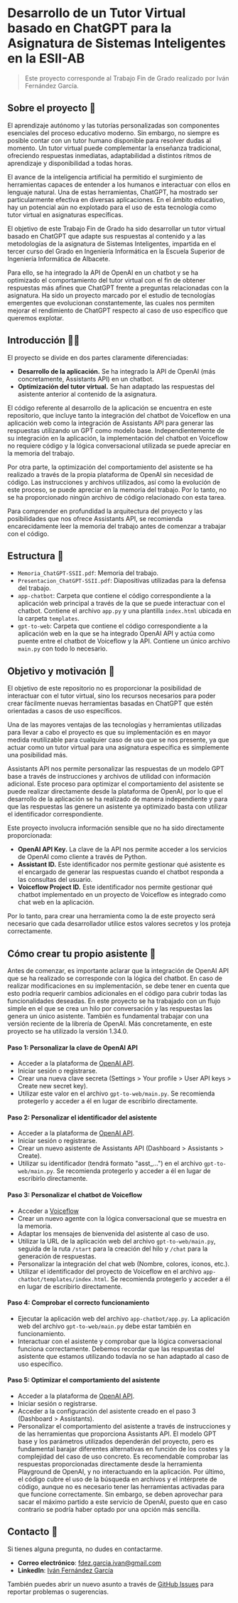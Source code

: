 # Desarrollo de un Tutor Virtual basado en ChatGPT para la Asignatura de Sistemas Inteligentes en la ESII-AB

> Este proyecto corresponde al Trabajo Fin de Grado realizado por Iván Fernández García.


## Sobre el proyecto 📝

El aprendizaje autónomo y las tutorías personalizadas son componentes esenciales del proceso educativo moderno. Sin embargo, no siempre es posible contar con un tutor humano disponible para resolver dudas al momento. Un tutor virtual puede complementar la enseñanza tradicional, ofreciendo respuestas inmediatas, adaptabilidad a distintos ritmos de aprendizaje y disponibilidad a todas horas.

El avance de la inteligencia artificial ha permitido el surgimiento de herramientas capaces de entender a los humanos e interactuar con ellos en lenguaje natural. Una de estas herramientas, ChatGPT, ha mostrado ser particularmente efectiva en diversas aplicaciones. En el ámbito educativo, hay un potencial aún no explotado para el uso de esta tecnología como tutor virtual en asignaturas específicas.

El objetivo de este Trabajo Fin de Grado ha sido desarrollar un tutor virtual basado en ChatGPT que adapte sus respuestas al contenido y a las metodologías de la asignatura de Sistemas Inteligentes, impartida en el tercer curso del Grado en Ingeniería Informática en la Escuela Superior de Ingeniería Informática de Albacete.

Para ello, se ha integrado la API de OpenAI en un chatbot y se ha optimizado el comportamiento del tutor virtual con el fin de obtener respuestas más afines que ChatGPT frente a preguntas relacionadas con la asignatura. Ha sido un proyecto marcado por el estudio de tecnologías emergentes que evolucionan constantemente, las cuales nos permiten mejorar el rendimiento de ChatGPT respecto al caso de uso específico que queremos explotar.


## Introducción 👋🏼

El proyecto se divide en dos partes claramente diferenciadas:

- **Desarrollo de la aplicación.** Se ha integrado la API de OpenAI (más concretamente, Assistants API) en un chatbot.
- **Optimización del tutor virtual.** Se han adaptado las respuestas del asistente anterior al contenido de la asignatura.

El código referente al desarrollo de la aplicación se encuentra en este repositorio, que incluye tanto la integración del chatbot de Voiceflow en una aplicación web como la integración de Assistants API para generar las respuestas utilizando un GPT como modelo base. Independientemente de su integración en la aplicación, la implementación del chatbot en Voiceflow no requiere código y la lógica conversacional utilizada se puede apreciar en la memoria del trabajo.

Por otra parte, la optimización del comportamiento del asistente se ha realizado a través de la propia plataforma de OpenAI sin necesidad de código. Las instrucciones y archivos utilizados, así como la evolución de este proceso, se puede apreciar en la memoria del trabajo. Por lo tanto, no se ha proporcionado ningún archivo de código relacionado con esta tarea.

Para comprender en profundidad la arquitectura del proyecto y las posibilidades que nos ofrece Assistants API, se recomienda encarecidamente leer la memoria del trabajo antes de comenzar a trabajar con el código.


## Estructura 📂

- ``Memoria_ChatGPT-SSII.pdf``: Memoria del trabajo.
- ``Presentacion_ChatGPT-SSII.pdf``: Diapositivas utilizadas para la defensa del trabajo.
- ``app-chatbot``: Carpeta que contiene el código correspondiente a la aplicación web principal a través de la que se puede interactuar con el chatbot. Contiene el archivo ``app.py`` y una plantilla ``index.html`` ubicada en la carpeta ``templates``.
- ``gpt-to-web``: Carpeta que contiene el código correspondiente a la aplicación web en la que se ha integrado OpenAI API y actúa como puente entre el chatbot de Voiceflow y la API. Contiene un único archivo ``main.py`` con todo lo necesario.


## Objetivo y motivación 🎯

El objetivo de este repositorio no es proporcionar la posibilidad de interactuar con el tutor virtual, sino los recursos necesarios para poder crear fácilmente nuevas herramientas basadas en ChatGPT que estén orientadas a casos de uso específicos.

Una de las mayores ventajas de las tecnologías y herramientas utilizadas para llevar a cabo el proyecto es que su implementación es en mayor medida reutilizable para cualquier caso de uso que se nos presente, ya que actuar como un tutor virtual para una asignatura específica es simplemente una posibilidad más.

Assistants API nos permite personalizar las respuestas de un modelo GPT base a través de instrucciones y archivos de utilidad con información adicional. Este proceso para optimizar el comportamiento del asistente se puede realizar directamente desde la plataforma de OpenAI, por lo que el desarrollo de la aplicación se ha realizado de manera independiente y para que las respuestas las genere un asistente ya optimizado basta con utilizar el identificador correspondiente.

Este proyecto involucra información sensible que no ha sido directamente proporcionada:
- **OpenAI API Key.** La clave de la API nos permite acceder a los servicios de OpenAI como cliente a través de Python.
- **Assistant ID.** Este identificador nos permite gestionar qué asistente es el encargado de generar las respuestas cuando el chatbot responda a las consultas del usuario.
- **Voiceflow Project ID.** Este identificador nos permite gestionar qué chatbot implementado en un proyecto de Voiceflow es integrado como chat web en la aplicación.

Por lo tanto, para crear una herramienta como la de este proyecto será necesario que cada desarrollador utilice estos valores secretos y los proteja correctamente.


## Cómo crear tu propio asistente 🤖

Antes de comenzar, es importante aclarar que la integración de OpenAI API que se ha realizado se corresponde con la lógica del chatbot. En caso de realizar modificaciones en su implementación, se debe tener en cuenta que esto podría requerir cambios adicionales en el código para cubrir todas las funcionalidades deseadas. En este proyecto se ha trabajado con un flujo simple en el que se crea un hilo por conversación y las respuestas las genera un único asistente. También es fundamental trabajar con una versión reciente de la librería de OpenAI. Más concretamente, en este proyecto se ha utilizado la versión 1.34.0.

#### Paso 1: Personalizar la clave de OpenAI API
- Acceder a la plataforma de [OpenAI API](https://platform.openai.com/).
- Iniciar sesión o registrarse.
- Crear una nueva clave secreta (Settings > Your profile > User API keys > Create new secret key).
- Utilizar este valor en el archivo ``gpt-to-web/main.py``. Se recomienda protegerlo y acceder a él en lugar de escribirlo directamente.

#### Paso 2: Personalizar el identificador del asistente
- Acceder a la plataforma de [OpenAI API](https://platform.openai.com/).
- Iniciar sesión o registrarse.
- Crear un nuevo asistente de Assistants API (Dashboard > Assistants > Create).
- Utilizar su identificador (tendrá formato "asst_...") en el archivo ``gpt-to-web/main.py``. Se recomienda protegerlo y acceder a él en lugar de escribirlo directamente.

#### Paso 3: Personalizar el chatbot de Voiceflow
- Acceder a [Voiceflow](https://www.voiceflow.com/)
- Crear un nuevo agente con la lógica conversacional que se muestra en la memoria.
- Adaptar los mensajes de bienvenida del asistente al caso de uso.
- Utilizar la URL de la aplicación web del archivo ``gpt-to-web/main.py``, seguida de la ruta ``/start`` para la creación del hilo y ``/chat`` para la generación de respuestas.
- Personalizar la integración del chat web (Nombre, colores, iconos, etc.).
- Utilizar el identificador del proyecto de Voiceflow en el archivo ``app-chatbot/templates/index.html``. Se recomienda protegerlo y acceder a él en lugar de escribirlo directamente.

#### Paso 4: Comprobar el correcto funcionamiento
- Ejecutar la aplicación web del archivo ``app-chatbot/app.py``. La aplicación web del archivo ``gpt-to-web/main.py`` debe estar también en funcionamiento.
- Interactuar con el asistente y comprobar que la lógica conversacional funciona correctamente. Debemos recordar que las respuestas del asistente que estamos utilizando todavía no se han adaptado al caso de uso específico.

#### Paso 5: Optimizar el comportamiento del asistente
- Acceder a la plataforma de [OpenAI API](https://platform.openai.com/).
- Iniciar sesión o registrarse.
- Acceder a la configuración del asistente creado en el paso 3 (Dashboard > Assistants).
- Personalizar el comportamiento del asistente a través de instrucciones y de las herramientas que proporciona Assistants API. El modelo GPT base y los parámetros utilizados dependerán del proyecto, pero es fundamental barajar diferentes alternativas en función de los costes y la complejidad del caso de uso concreto. Es recomendable comprobar las respuestas proporcionadas directamente desde la herramienta Playground de OpenAI, y no interactuando en la aplicación. Por último, el código cubre el uso de la búsqueda en archivos y el intérprete de código, aunque no es necesario tener las herramientas activadas para que funcione correctamente. Sin embargo, se deben aprovechar para sacar el máximo partido a este servicio de OpenAI, puesto que en caso contrario se podría haber optado por una opción más sencilla.

## Contacto 📩

Si tienes alguna pregunta, no dudes en contactarme.

- **Correo electrónico**: [fdez.garcia.ivan@gmail.com](mailto:fdez.garcia.ivan@gmail.com)
- **LinkedIn**: [Iván Fernández García](linkedin.com/in/ivan-fdez-garcia)

También puedes abrir un nuevo asunto a través de [GitHub Issues](https://github.com/ivan-fdez-garcia/ChatGPT-SSII/issues) para reportar problemas o sugerencias.
